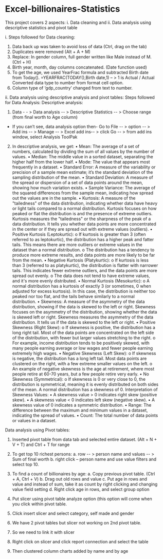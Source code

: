 # Excel-billionaires-Statistics
This project covers 2 aspects: i. Data cleaning and ii. Data analysis using descriptive statistics and pivot table

i.	Steps followed for Data cleaning:
1.	Data back up was taken to avoid loss of data (Ctrl, drag on the tab)
2.	Duplicates were removed (Alt + A + M)
3.	Replace: In gender column, full gender written like Male instead of M. (Ctrl + H)
4.	Birth year, month, day columns concatenated. (Date function used)
5.	To get the age, we used YearFrac formula and subtracted Birth date from Today(). 
=YEARFRAC(TODAY(),Birth date,1) – > 1 is Actual / Actual
Converted data type to number from format cell option.
6.	Column type of ‘gdp_country’ changed from text to number.


ii.	Data analysis using descriptive analysis and pivot tables:
Steps followed for Data Analysis: Descriptive analysis:
1.	Data - - > Data analysis -- > Descriptive Statistics -- > Choose range (from final worth to Age column)
-	If you can’t see, data analysis option then-
Go to File -- > option -- > Add ins -- > Manage -- > Excel add ins-- > click Go -- > from add ins window, select Analysis ToolPak

2.	In descriptive analysis, we get:
• Mean: The average of a set of numbers, calculated by dividing the sum of all values by the number of values.
• Median: The middle value in a sorted dataset, separating the higher half from the lower half.
• Mode: The value that appears most frequently in a dataset.
• Standard Error: A measure of the variability or precision of a sample mean estimate; it’s the standard deviation of the sampling distribution of the mean.
• Standard Deviation: A measure of the spread or dispersion of a set of data points around the mean, showing how much variation exists.
• Sample Variance: The average of the squared differences from the sample mean, indicating how spread out the values are in the sample.
• Kurtosis: A measure of the "tailedness" of the data distribution, indicating whether data have heavy or light tails compared to a normal distribution. Kurtosis focuses on how peaked or flat the distribution is and the presence of extreme outliers.
Kurtosis measures the "tailedness" or the sharpness of the peak of a data distribution. It tells you whether data points are more concentrated in the center or if they are spread out with extreme values (outliers).
•	Positive Kurtosis (Leptokurtic):
o	If kurtosis is greater than 3 (often referred to as leptokurtic), the distribution has a higher peak and fatter tails. This means there are more outliers or extreme values in the dataset than a normal distribution.
o	The distribution has a tendency to produce more extreme results, and data points are more likely to be far from the mean.
•	Negative Kurtosis (Platykurtic):
o	If kurtosis is less than 3 (referred to as platykurtic), the distribution is flatter with narrower tails. This indicates fewer extreme outliers, and the data points are more spread out evenly.
o	The data does not tend to have extreme values, and it's more evenly distributed.
•	Normal Kurtosis (Mesokurtic):
o	A normal distribution has a kurtosis of exactly 3 (or sometimes, 0 when adjusted for excess kurtosis). In this case, the distribution is neither too peaked nor too flat, and the tails behave similarly to a normal distribution.
• Skewness: A measure of the asymmetry of the data distribution, showing if the data is skewed to the left or right. Skewness focuses on the asymmetry of the distribution, showing whether the data is skewed left or right.
Skewness measures the asymmetry of the data distribution. It tells us if the data is skewed to the left or right.
•	Positive Skewness (Right Skew):
o	If skewness is positive, the distribution has a long right tail. Most of the data points are concentrated on the left side of the distribution, with fewer but larger values stretching to the right.
o	For example, income distribution tends to be positively skewed, with many people earning average or low wages and fewer people earning extremely high wages.
•	Negative Skewness (Left Skew):
o	If skewness is negative, the distribution has a long left tail. Most data points are clustered on the right, with a few extreme smaller values on the left.
o	An example of negative skewness is the age at retirement, where most people retire at 60-70 years, but a few people retire very early.
•	No Skewness (Symmetrical):
o	If skewness is 0 or very close to 0, the distribution is symmetrical, meaning it is evenly distributed on both sides of the mean. A normal distribution has a skewness of 0.
Interpretation of Skewness Values:
•	A skewness value > 0 indicates right skew (positive skew).
•	A skewness value < 0 indicates left skew (negative skew).
•	A skewness value of 0 indicates a symmetric distribution.
• Range: The difference between the maximum and minimum values in a dataset, indicating the spread of values.
• Count: The total number of data points or values in a dataset.

Data analysis using Pivot tables:
1.	Inserted pivot table from data tab and selected entire dataset. 
(Alt + N + V + T) and Ctrl + T for range
2.	To get top 10 richest persons: 
a.	row -- > person name and values -- > Sum of final worth
b.	right click – person name and use value filters and select top 10.
3.	To find a count of billionaires by age:
a.	Copy previous pivot table. (Ctrl + A, Ctrl + V)
b.	Drag out old rows and value
c.	Put age in rows and value and instead of sum, take it as count by right clicking and changing value field setting
d.	Right click age in rows, and select group option

4.	Put slicer using pivot table analyze option (this option will come when you click within pivot table.
5.	Click insert slicer and select category, self made and gender
6.	We have 2 pivot tables but slicer not working on 2nd pivot table.
7.	So we need to link it with slicer
8.	Right click on slicer and click report connection and select the table
9.	Then clustered column charts added by name and by age
